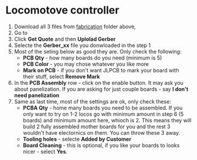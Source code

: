 # Locomotove controller

1. Download all 3 files from [fabrication](Loco/fabrication) folder above, 
2. Go to <link>
3. Click **Get Quote** and then **Uplolad Gerber**
5. Selecte the **Gerber_xx** file you donwloaded in the step 1
6. Most of the seting below as good they are. Only check the following:
    - **PCB Qty** - how many boards do you need (minimum is 5)
    - **PCB Color** - you may chose whatever you like more
    - **Mark on PCB** - if you don't want JLPCB to mark your board with their stuff, select **Remove Mark**
8. In the **PCB Assembly** row - click on the enable button. It may ask you about panelization. If you are asking for just couple boards - say **I don't need panelization**
9. Same as last time, most of the settings are ok, only check these:
    - **PCBA Qty** - home many boards you need to be assembled. If you only want to try on 1-2 locos go with minimum amount in step 6 (5 boards) and minimum amount here, whioch is 2. This means they will build 2 fully assembled mother boards for you and the rest 3 wouldn't have electornics on them. You can throw these 3 away.
    - **Tooling holes** - selecte **Added by Customer**
    - **Board Cleaning** - this is optional, if you like your boards to looks nicer - select **Yes**.

   
